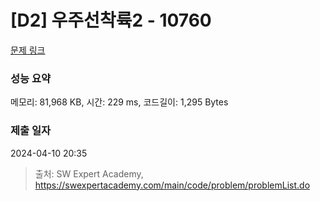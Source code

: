 # [D2] 우주선착륙2 - 10760 

[문제 링크](https://swexpertacademy.com/main/code/problem/problemDetail.do?contestProbId=AXSHJueab1oDFAQT) 

### 성능 요약

메모리: 81,968 KB, 시간: 229 ms, 코드길이: 1,295 Bytes

### 제출 일자

2024-04-10 20:35



> 출처: SW Expert Academy, https://swexpertacademy.com/main/code/problem/problemList.do